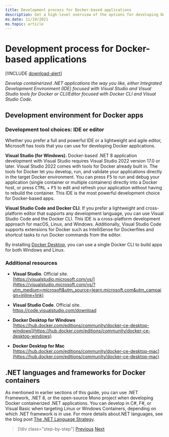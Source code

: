 ```yaml
---
title: Development process for Docker-based applications
description: Get a high-level overview of the options for developing Docker-based applications. Using your choice of Visual Studio for Windows or Visual Studio Code for multiplatform support (Windows, macOS, and Linux).
ms.date: 11/19/2021
ms.topic: article
---
```

# Development process for Docker-based applications

[!INCLUDE [download-alert](../includes/download-alert.md)]

*Develop containerized .NET applications the way you like, either Integrated Development Environment (IDE) focused with Visual Studio and Visual Studio tools for Docker or CLI/Editor focused with Docker CLI and Visual Studio Code.*

## Development environment for Docker apps

### Development tool choices: IDE or editor

Whether you prefer a full and powerful IDE or a lightweight and agile editor, Microsoft has tools that you can use for developing Docker applications.

**Visual Studio (for Windows).** Docker-based .NET 8 application development with Visual Studio requires Visual Studio 2022 version 17.0 or later. Visual Studio 2022 comes with tools for Docker already built in. The tools for Docker let you develop, run, and validate your applications directly in the target Docker environment. You can press <kbd>F5</kbd> to run and debug your application (single container or multiple containers) directly into a Docker host, or press <kbd>CTRL</kbd> + <kbd>F5</kbd> to edit and refresh your application without having to rebuild the container. This IDE is the most powerful development choice for Docker-based apps.

**Visual Studio Code and Docker CLI**. If you prefer a lightweight and cross-platform editor that supports any development language, you can use Visual Studio Code and the Docker CLI. This IDE is a cross-platform development approach for macOS, Linux, and Windows. Additionally, Visual Studio Code supports extensions for Docker such as IntelliSense for Dockerfiles and shortcut tasks to run Docker commands from the editor.

By installing [Docker Desktop](https://hub.docker.com/search/?type=edition&offering=community), you can use a single Docker CLI to build apps for both Windows and Linux.

### Additional resources

- **Visual Studio**. Official site. \
  [https://visualstudio.microsoft.com/vs/](https://visualstudio.microsoft.com/vs/?utm_medium=microsoft&utm_source=learn.microsoft.com&utm_campaign=inline+link)

- **Visual Studio Code**. Official site. \
  <https://code.visualstudio.com/download>

- **Docker Desktop for Windows** \
  [https://hub.docker.com/editions/community/docker-ce-desktop-windows](https://hub.docker.com/editions/community/docker-ce-desktop-windows)

- **Docker Desktop for Mac** \
  [https://hub.docker.com/editions/community/docker-ce-desktop-mac](https://hub.docker.com/editions/community/docker-ce-desktop-mac)

## .NET languages and frameworks for Docker containers

As mentioned in earlier sections of this guide, you can use .NET Framework, .NET 8, or the open-source Mono project when developing Docker containerized .NET applications. You can develop in C\#, F\#, or Visual Basic when targeting Linux or Windows Containers, depending on which .NET framework is in use. For more details about.NET languages, see the blog post [The .NET Language Strategy](https://devblogs.microsoft.com/dotnet/the-net-language-strategy/).

>[!div class="step-by-step"]
>[Previous](../architect-microservice-container-applications/scalable-available-multi-container-microservice-applications.md)
>[Next](docker-app-development-workflow.md)
